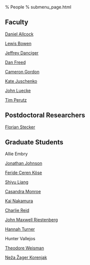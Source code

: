 % People
% submenu_page.html

## Faculty <a name="faculty"></a>

[Daniel Allcock](https://web.ma.utexas.edu/users/allcock/)

[Lewis Bowen](https://web.ma.utexas.edu/users/lpbowen/)

[Jeffrey Danciger](https://web.ma.utexas.edu/users/jdanciger/)

[Dan Freed](https://web.ma.utexas.edu/users/dafr/)

[Cameron Gordon](https://www.ma.utexas.edu/component/cobalt/item/15-mathematics/353-gordon-cameron-m?Itemid=1259)

[Kate Juschenko](https://web.ma.utexas.edu/users/juschenko/)

[John Luecke](https://www.ma.utexas.edu/component/cobalt/item/15-mathematics/361-luecke-john-e?Itemid=1259)

[Tim Perutz](https://web.ma.utexas.edu/users/perutz/)

## Postdoctoral Researchers <a name="postdocs"></a>

[Florian Stecker](https://florianstecker.net/)

## Graduate Students <a name="gradstudents"></a>

Allie Embry

[Jonathan Johnson](https://web.ma.utexas.edu/users/jjohnson/)

[Feride Ceren Köse](https://www.ma.utexas.edu/component/cobalt/item/15-mathematics/3410-kose-feride?Itemid=1259)

[Shiyu Liang](https://www.ma.utexas.edu/component/cobalt/item/15-mathematics/3775-liang-shiyu?Itemid=1259)

[Casandra Monroe](https://www.ma.utexas.edu/component/cobalt/item/15-mathematics/3778-monroe-casandra?Itemid=1259)

[Kai Nakamura](https://sites.google.com/view/kai-nakamura/home)

[Charlie Reid](https://sites.cns.utexas.edu/topology/people/charlie-reid)

[John Maxwell Riestenberg](https://sites.google.com/view/max-riestenberg/home)

[Hannah Turner](https://sites.google.com/view/hturner/)

Hunter Vallejos

[Theodore Weisman](https://web.ma.utexas.edu/users/weisman)

[Neža Žager Korenjak](https://www.ma.utexas.edu/component/cobalt/item/15-mathematics/3466-zager-neza?Itemid=1259)
